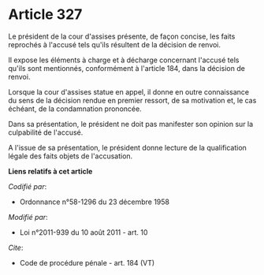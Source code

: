 # Article 327

Le président de la cour d'assises présente, de façon concise, les faits reprochés à l'accusé tels qu'ils résultent de la
décision de renvoi. 

Il expose les éléments à charge et à décharge concernant l'accusé tels qu'ils sont mentionnés, conformément à l'article 184,
dans la décision de renvoi. 

Lorsque la cour d'assises statue en appel, il donne en outre connaissance du sens de la décision rendue en premier ressort,
de sa motivation et, le cas échéant, de la condamnation prononcée. 

Dans sa présentation, le président ne doit pas manifester son opinion sur la culpabilité de l'accusé. 

A l'issue de sa présentation, le président donne lecture de la qualification légale des faits objets de l'accusation.

**Liens relatifs à cet article**

_Codifié par_:

  - Ordonnance n°58-1296 du 23 décembre 1958

_Modifié par_:

  - Loi n°2011-939 du 10 août 2011 - art. 10

_Cite_:

  - Code de procédure pénale - art. 184 (VT)
